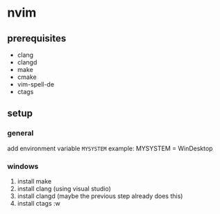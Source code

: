 <!-- TODO :
in documentation directory
 - windows
 - nixos with nothing setup
 - nixos with development setup-->
# nvim

## prerequisites
<!-- TODO : add nix-shell file for installing plugins -->
* clang
* clangd
* make
* cmake
* vim-spell-de
* ctags

## setup

### general
add environment variable `MYSYSTEM`
example: 
MYSYSTEM = WinDesktop

### windows
<!-- TODO: update with Markdown from powershell  -->
 1. install make 
 2. install clang (using visual studio)
 3. install clangd (maybe the previous step already does this)
 4. install ctags
:w
